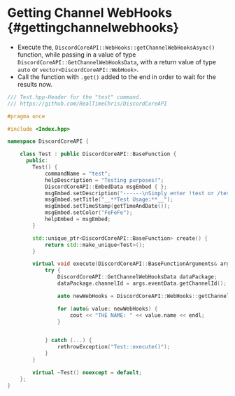 Getting Channel WebHooks {#gettingchannelwebhooks}
============
- Execute the, `DiscordCoreAPI::WebHooks::getChannelWebHooksAsync()` function, while passing in a value of type `DiscordCoreAPI::GetChannelWebHooksData`, with a return value of type `auto` or `vector<DiscordCoreAPI::WebHook>`.
- Call the function with `.get()` added to the end in order to wait for the results now.

```cpp
/// Test.hpp-Header for the "test" command.
/// https://github.com/RealTimeChris/DiscordCoreAPI

#pragma once

#include <Index.hpp>

namespace DiscordCoreAPI {

	class Test : public DiscordCoreAPI::BaseFunction {
	  public:
		Test() {
			commandName = "test";
			helpDescription = "Testing purposes!";
			DiscordCoreAPI::EmbedData msgEmbed { };
			msgEmbed.setDescription("------\nSimply enter !test or /test!\n------");
			msgEmbed.setTitle("__**Test Usage:**__");
			msgEmbed.setTimeStamp(getTimeAndDate());
			msgEmbed.setColor("FeFeFe");
			helpEmbed = msgEmbed;
		}

		std::unique_ptr<DiscordCoreAPI::BaseFunction> create() {
			return std::make_unique<Test>();
		}

		virtual void execute(DiscordCoreAPI::BaseFunctionArguments& args) {
			try {
				DiscordCoreAPI::GetChannelWebHooksData dataPackage;
				dataPackage.channelId = args.eventData.getChannelId();

				auto newWebHooks = DiscordCoreAPI::WebHooks::getChannelWebHooksAsync(dataPackage).get();

				for (auto& value: newWebHooks) {
					cout << "THE NAME: " << value.name << endl;
				}


			} catch (...) {
				rethrowException("Test::execute()");
			}
		}

		virtual ~Test() noexcept = default;
	};
}
```
